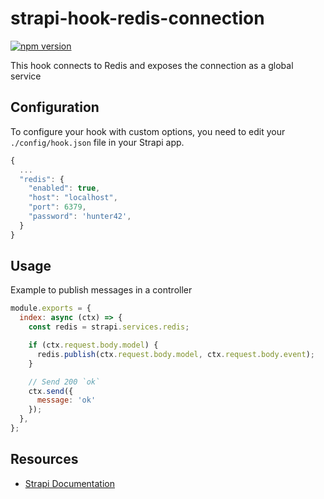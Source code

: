 # strapi-hook-redis-connection
[![npm version](https://img.shields.io/npm/v/strapi-hook-redis-connection.svg)](https://www.npmjs.org/package/strapi-hook-redis-connection)

This hook connects to Redis and exposes the connection as a global service

## Configuration

To configure your hook with custom options, you need to edit your `./config/hook.json` file in your Strapi app.

```javascript
{
  ...
  "redis": {
    "enabled": true,
    "host": "localhost",
    "port": 6379,
    "password": 'hunter42',
  }
}
```

## Usage

Example to publish messages in a controller

```javascript
module.exports = {
  index: async (ctx) => {
    const redis = strapi.services.redis;

    if (ctx.request.body.model) {
      redis.publish(ctx.request.body.model, ctx.request.body.event);
    }

    // Send 200 `ok`
    ctx.send({
      message: 'ok'
    });
  },
};
```

## Resources

- [Strapi Documentation](https://strapi.io/documentation/3.0.0-beta.x/getting-started/introduction.html)
